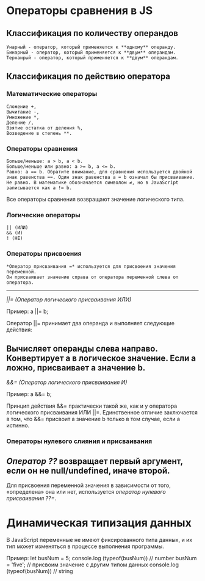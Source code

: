 # Операторы сравнения в JS

## Классификация по количеству операндов
    Унарный - оператор, который применяется к **одному** операнду.
    Бинарный - оператор, который применяется к **двум** операндам.
    Тернанрый - оператор, который применяется к **двум** операндам.

## Классификация по действию оператора

### Математические операторы

    Сложение +,
    Вычитание -,
    Умножение *,
    Деление /,
    Взятие остатка от деления %,
    Возведение в степень **.

### Операторы сравнения

    Больше/меньше: a > b, a < b.
    Больше/меньше или равно: a >= b, a <= b.
    Равно: a == b. Обратите внимание, для сравнения используется двойной знак равенства ==. Один знак равенства a = b означал бы присваивание.
    Не равно. В математике обозначается символом ≠, но в JavaScript записывается как a != b.

Все операторы сравнения возвращают значение логического типа.

### Логические операторы

    || (ИЛИ)
    && (И)
    ! (НЕ)

### Операторы присвоения

    *Оператор присваивания =* используется для присвоения значения переменной. 
    Он присваивает значение справа от оператора переменной слева от оператора.
---

*||= (Оператор логического присваивания ИЛИ)*

Пример: a ||= b;

Оператор ||= принимает два операнда и выполняет следующие действия:

Вычисляет операнды слева направо.
Конвертирует a в логическое значение.
Если a ложно, присваивает a значение b.
---
*&&= (Оператор логического присваивания И)*

Пример: a &&= b;

Принцип действия &&= практически такой же, как и у оператора логического присваивания ИЛИ ||=. 
Единственное отличие заключается в том, что &&= присвоит a значение b только в том случае, если a истинно.

### Операторы нулевого слияния и присваивания

*Оператор ??* возвращает первый аргумент, если он не null/undefined, иначе второй.
---
Для присвоения переменной значения в зависимости от того, «определена» она или нет, используется *оператор нулевого присваивания ??=*.


# Динамическая типизация данных

В JavaScript переменные не имеют фиксированного типа данных, и их тип может изменяться в процессе выполнения программы. 

Пример: 
let busNum = 5; 
console.log (typeof(busNum)) // number
busNum = 'five';             // присвоим значение с другим типом данных
console.log (typeof(busNum)) // string